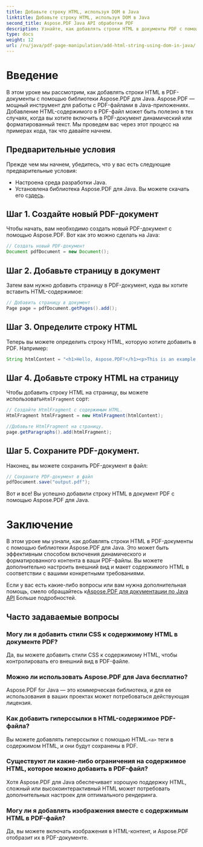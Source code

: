 ```yaml
---
title: Добавьте строку HTML, используя DOM в Java
linktitle: Добавьте строку HTML, используя DOM в Java
second_title: Aspose.PDF Java API обработки PDF
description: Узнайте, как добавлять строки HTML в документы PDF с помощью библиотеки Aspose.PDF для Java. Это пошаговое руководство покажет вам процесс с примерами исходного кода.
type: docs
weight: 12
url: /ru/java/pdf-page-manipulation/add-html-string-using-dom-in-java/
---
```


# Введение
В этом уроке мы рассмотрим, как добавлять строки HTML в PDF-документы с помощью библиотеки Aspose.PDF для Java. Aspose.PDF — мощный инструмент для работы с PDF-файлами в Java-приложениях. Добавление HTML-содержимого в PDF-файл может быть полезно в тех случаях, когда вы хотите включить в PDF-документ динамический или форматированный текст. Мы проведем вас через этот процесс на примерах кода, так что давайте начнем.

## Предварительные условия
Прежде чем мы начнем, убедитесь, что у вас есть следующие предварительные условия:
- Настроена среда разработки Java.
-  Установлена библиотека Aspose.PDF для Java. Вы можете скачать его с[здесь](https://releases.aspose.com/pdf/java/).

## Шаг 1. Создайте новый PDF-документ
Чтобы начать, вам необходимо создать новый PDF-документ с помощью Aspose.PDF. Вот как это можно сделать на Java:

```java
// Создать новый PDF-документ
Document pdfDocument = new Document();
```

## Шаг 2. Добавьте страницу в документ
Затем вам нужно добавить страницу в PDF-документ, куда вы хотите вставить HTML-содержимое:

```java
// Добавить страницу в документ
Page page = pdfDocument.getPages().add();
```

## Шаг 3. Определите строку HTML
Теперь вы можете определить строку HTML, которую хотите добавить в PDF. Например:

```java
String htmlContent = "<h1>Hello, Aspose.PDF!</h1><p>This is an example of adding HTML content to a PDF document.</p>";
```

## Шаг 4. Добавьте строку HTML на страницу
 Чтобы добавить строку HTML на страницу, вы можете использовать`HtmlFragment` сорт:

```java
// Создайте HtmlFragment с содержимым HTML.
HtmlFragment htmlFragment = new HtmlFragment(htmlContent);

//Добавьте HtmlFragment на страницу.
page.getParagraphs().add(htmlFragment);
```

## Шаг 5. Сохраните PDF-документ.
Наконец, вы можете сохранить PDF-документ в файл:

```java
// Сохраните PDF-документ в файл
pdfDocument.save("output.pdf");
```

Вот и все! Вы успешно добавили строку HTML в документ PDF с помощью Aspose.PDF для Java.

# Заключение
В этом уроке мы узнали, как добавлять строки HTML в PDF-документы с помощью библиотеки Aspose.PDF для Java. Это может быть эффективным способом включения динамического и форматированного контента в ваши PDF-файлы. Вы можете дополнительно настроить внешний вид и макет содержимого HTML в соответствии с вашими конкретными требованиями.

 Если у вас есть какие-либо вопросы или вам нужна дополнительная помощь, смело обращайтесь к[Aspose.PDF для документации по Java API](https://reference.aspose.com/pdf/java/) Больше подробностей.

## Часто задаваемые вопросы

### Могу ли я добавить стили CSS к содержимому HTML в документе PDF?
   Да, вы можете добавить стили CSS к содержимому HTML, чтобы контролировать его внешний вид в PDF-файле.

### Можно ли использовать Aspose.PDF для Java бесплатно?
   Aspose.PDF for Java — это коммерческая библиотека, и для ее использования в ваших проектах может потребоваться действующая лицензия.

### Как добавить гиперссылки в HTML-содержимое PDF-файла?
   Вы можете добавлять гиперссылки с помощью HTML.`<a>` теги в содержимом HTML, и они будут сохранены в PDF.

### Существуют ли какие-либо ограничения на содержимое HTML, которое можно добавить в PDF-файл?
   Хотя Aspose.PDF для Java обеспечивает хорошую поддержку HTML, сложный или высокоинтерактивный HTML может потребовать дополнительных настроек для оптимального рендеринга.

### Могу ли я добавлять изображения вместе с содержимым HTML в PDF-файл?
   Да, вы можете включать изображения в HTML-контент, и Aspose.PDF отобразит их в PDF-документе.